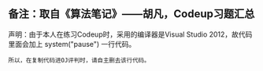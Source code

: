 ## 备注：取自《算法笔记》——胡凡，Codeup习题汇总


声明：由于本人在练习Codeup时，采用的编译器是Visual Studio 2012，故代码里面会加上 system("pause") 一行代码。
      
    所以，在复制代码进OJ评判时，请自主删去该行代码。
      
